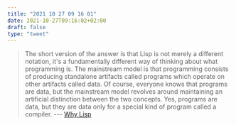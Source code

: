 ```yaml
---
title: "2021 10 27 09 16 01"
date: 2021-10-27T09:16:02+02:00
draft: false
type: "tweet"
---
```

> The short version of the answer is that Lisp is not merely a different notation, it's a fundamentally different way of thinking about what programming is.  The mainstream model is that programming consists of producing standalone artifacts called programs which operate on other artifacts called data.  Of course, everyone knows that programs are data, but the mainstream model revolves around maintaining an artificial distinction between the two concepts.  Yes, programs are data, but they are data only for a special kind of program called a compiler. --- [Why Lisp](https://blog.rongarret.info/2015/05/why-lisp.html)
